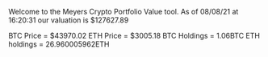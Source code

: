 Welcome to the Meyers Crypto Portfolio Value tool. 
As of 08/08/21 at 16:20:31 our valuation is $127627.89 

BTC Price = $43970.02
 ETH Price = $3005.18
BTC Holdings = 1.06BTC
 ETH holdings = 26.960005962ETH 
